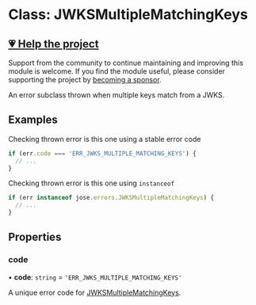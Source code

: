 # Class: JWKSMultipleMatchingKeys

## [💗 Help the project](https://github.com/sponsors/panva)

Support from the community to continue maintaining and improving this module is welcome. If you find the module useful, please consider supporting the project by [becoming a sponsor](https://github.com/sponsors/panva).

An error subclass thrown when multiple keys match from a JWKS.

## Examples

Checking thrown error is this one using a stable error code

```js
if (err.code === 'ERR_JWKS_MULTIPLE_MATCHING_KEYS') {
  // ...
}
```

Checking thrown error is this one using `instanceof`

```js
if (err instanceof jose.errors.JWKSMultipleMatchingKeys) {
  // ...
}
```

## Properties

### code

• **code**: `string` = `'ERR_JWKS_MULTIPLE_MATCHING_KEYS'`

A unique error code for [JWKSMultipleMatchingKeys](JWKSMultipleMatchingKeys.md).
